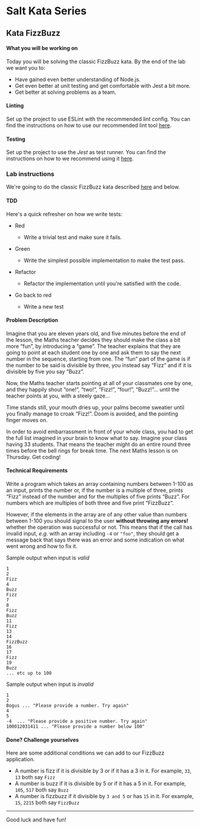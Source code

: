 # Salt Kata Series

## Kata FizzBuzz

#### What you will be working on

Today you will be solving the classic FizzBuzz kata. By the end of the lab we want you to:

- Have gained even better understanding of Node.js.
- Get even better at unit testing and get comfortable with Jest a bit more.
- Get better at solving problems as a team.

#### Linting

Set up the project to use ESLint with the recommended lint config. You can find the instructions on how to use our recommended lint tool [here](https://github.com/appliedtechnology/jsfs-lab-lintingDemo).

#### Testing

Set up the project to use the _Jest_ as test runner. You can find the instructions on how to we recommend using it [here](https://github.com/appliedtechnology/jsfs-lab-testingDemo).

### Lab instructions

We're going to do the classic FizzBuzz kata described [here](http://codingdojo.org/kata/FizzBuzz/) and below.

#### TDD

Here's a quick refresher on how we write tests:

- Red

  - Write a trivial test and make sure it fails.

- Green

  - Write the simplest possible implementation to make the test pass.

- Refactor

  - Refactor the implementation until you're satisfied with the code.

- Go back to red
  - Write a new test

#### Problem Description

Imagine that you are eleven years old, and five minutes before the end of the lesson, the Maths teacher decides they should make the class a bit more “fun”, by introducing a “game”. The teacher explains that they are going to point at each student one by one and ask them to say the next number in the sequence, starting from one. The “fun” part of the game is if the number to be said is divisible by three, you instead say “Fizz” and if it is divisible by five you say “Buzz”.

Now, the Maths teacher starts pointing at all of your classmates one by one, and they happily shout “one!”, “two!”, “Fizz!”, “four!”, “Buzz!”… until the teacher points at you, with a steely gaze…

Time stands still, your mouth dries up, your palms become sweatier until you finally manage to croak “Fizz!”. Doom is avoided, and the pointing finger moves on.

In order to avoid embarrassment in front of your whole class, you had to get the full list imagined in your brain to know what to say. Imagine your class having 33 students. That means the teacher might do an entire round three times before the bell rings for break time. The next Maths lesson is on Thursday. Get coding!

#### Technical Requirements

Write a program which takes an array containing numbers between 1-100 as an input, prints the number or, if the number is a multiple of three, prints “Fizz” instead of the number and for the multiples of five prints “Buzz”. For numbers which are multiples of both three and five print “FizzBuzz“.

However, if the elements in the array are of any other value than numbers between 1-100 you should signal to the user **without throwing any errors!** whether the operation was successful or not. This means that if the call has invalid input, _e.g._ with an array including `-4` or `"foo"`, they should get a message back that says there was an error and some indication on what went wrong and how to fix it.

Sample output when input is _valid_

```text
1
2
Fizz
4
Buzz
Fizz
7
8
Fizz
Buzz
11
Fizz
13
14
FizzBuzz
16
17
Fizz
19
Buzz
... etc up to 100
```

Sample output when input is _invalid_

```text
1
2
Bogus ... "Please provide a number. Try again"
4
5
-4  ... "Please provide a positive number. Try again"
100012031411 ... "Please provide a number below 100"

```

#### Done? Challenge yourselves

Here are some additional conditions we can add to our FizzBuzz application.

- A number is fizz if it is divisible by 3 or if it has a 3 in it. For example, `33`, `13` both say `Fizz`
- A number is buzz if it is divisible by 5 or if it has a 5 in it. For example, `105`, `517` both say `Buzz`
- A number is fizzbuzz if it divisible by `3 and 5` or has `15` in it. For example, `15`, `2215` both say `FizzBuzz`

---

Good luck and have fun!
